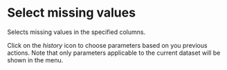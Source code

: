 <!-- TITLE: Select missing values -->
<!-- SUBTITLE: -->

# Select missing values

Selects missing values in the specified columns.

Click on the _history_ icon to choose parameters based on you previous actions. Note that only
parameters applicable to the current dataset will be shown in the menu.
